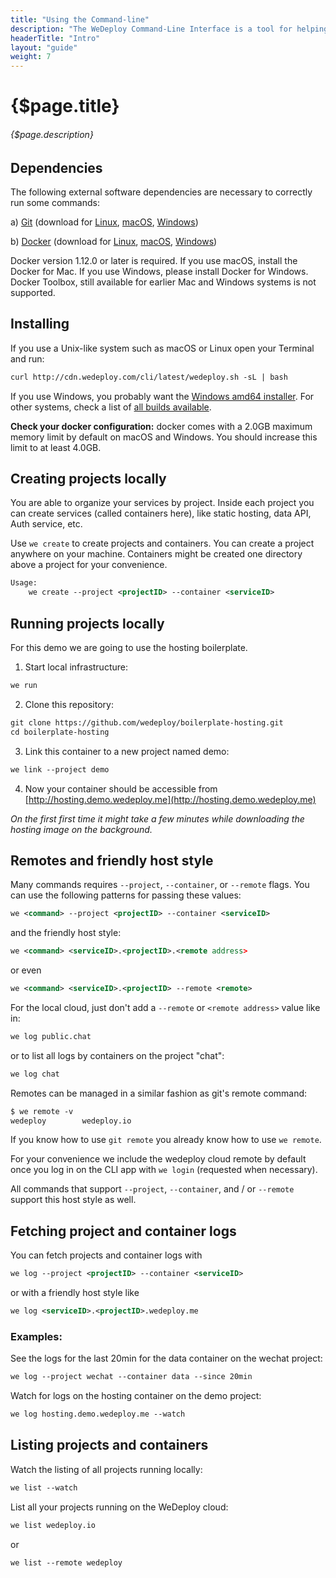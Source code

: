 ```yaml
---
title: "Using the Command-line"
description: "The WeDeploy Command-Line Interface is a tool for helping you to use the WeDeploy platform by providing support to things like creating, managing, and scaling applications."
headerTitle: "Intro"
layout: "guide"
weight: 7
---
```


# {$page.title}

###### {$page.description}

<article id="1">

## Dependencies

The following external software dependencies are necessary to correctly run some commands:

a) [Git](https://git-scm.com/) (download for [Linux](https://git-scm.com/download/linux), [macOS](https://git-scm.com/download/mac), [Windows](https://git-scm.com/download/win))

b) [Docker](https://www.docker.com/) (download for [Linux](https://docs.docker.com/engine/installation/linux/), [macOS](https://download.docker.com/mac/stable/Docker.dmg), [Windows](https://download.docker.com/win/stable/InstallDocker.msi))

Docker version 1.12.0 or later is required. If you use macOS, install the Docker for Mac. If you use Windows, please install Docker for Windows. Docker Toolbox, still available for earlier Mac and Windows systems is not supported.

</article>

<article id="2">

## Installing

If you use a Unix-like system such as macOS or Linux open your Terminal and run:

```xml
curl http://cdn.wedeploy.com/cli/latest/wedeploy.sh -sL | bash
```

If you use Windows, you probably want the [Windows amd64 installer](https://bin.equinox.io/c/8WGbGy94JXa/cli-stable-windows-amd64.msi). For other systems, check a list of [all builds available](https://bin.equinox.io/c/8WGbGy94JXa/cli-stable-windows-amd64.zip).

**Check your docker configuration:** docker comes with a 2.0GB maximum memory limit by default on macOS and Windows. You should increase this limit to at least 4.0GB.

</article>

<article id="3">

## Creating projects locally

You are able to organize your services by project. Inside each project you can create services (called containers here), like static hosting, data API, Auth service, etc.

Use `we create` to create projects and containers. You can create a project anywhere on your machine. Containers might be created one directory above a project for your convenience.

```xml
Usage:
	we create --project <projectID> --container <serviceID>
```

</article>

<article id="4">

## Running projects locally

For this demo we are going to use the hosting boilerplate.

1. Start local infrastructure:

```xml
we run
```

2. Clone this repository:

```xml
git clone https://github.com/wedeploy/boilerplate-hosting.git
cd boilerplate-hosting
```

3. Link this container to a new project named demo:

```xml
we link --project demo
```

4. Now your container should be accessible from [http://hosting.demo.wedeploy.me](http://hosting.demo.wedeploy.me)

*On the first first time it might take a few minutes while downloading the hosting image on the background.*

</article>

<article id="5">

## Remotes and friendly host style
Many commands requires `--project`, `--container`, or `--remote` flags. You can use the following patterns for passing these values:

```xml
we <command> --project <projectID> --container <serviceID>
```

and the friendly host style:

```xml
we <command> <serviceID>.<projectID>.<remote address>
```

or even

```xml
we <command> <serviceID>.<projectID> --remote <remote>
```

For the local cloud, just don't add a `--remote` or `<remote address>` value like in:

```xml
we log public.chat
```

or to list all logs by containers on the project "chat":

```xml
we log chat
```

Remotes can be managed in a similar fashion as git's remote command:

```xml
$ we remote -v
wedeploy       	wedeploy.io
```

If you know how to use `git remote` you already know how to use `we remote`.

For your convenience we include the wedeploy cloud remote by default once you log in on the CLI app with `we login` (requested when necessary).

All commands that support `--project`, `--container`, and / or `--remote` support this host style as well.

</article>

<article id="6">

## Fetching project and container logs

You can fetch projects and container logs with

```xml
we log --project <projectID> --container <serviceID>
```

or with a friendly host style like

```xml
we log <serviceID>.<projectID>.wedeploy.me
```

### Examples:

See the logs for the last 20min for the data container on the wechat project:

```xml
we log --project wechat --container data --since 20min
```

Watch for logs on the hosting container on the demo project:
```xml
we log hosting.demo.wedeploy.me --watch
```

</article>

<article id="7">

## Listing projects and containers

Watch the listing of all projects running locally:
```xml
we list --watch
```

List all your projects running on the WeDeploy cloud:
```xml
we list wedeploy.io
```

or
```xml
we list --remote wedeploy
```
</article>
